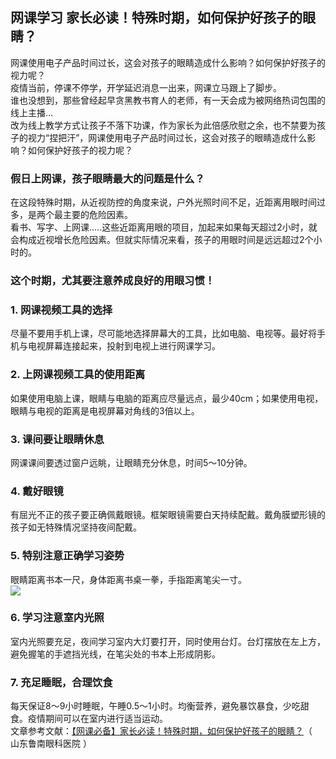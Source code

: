 ## 网课学习 家长必读！特殊时期，如何保护好孩子的眼睛？  
网课使用电子产品时间过长，这会对孩子的眼睛造成什么影响？如何保护好孩子的视力呢？  
疫情当前，停课不停学，开学延迟消息一出来，网课立马跟上了脚步。  
谁也没想到，那些曾经起早贪黑教书育人的老师，有一天会成为被网络热词包围的线上主播&#8230;  
改为线上教学方式让孩子不落下功课，作为家长为此倍感欣慰之余，也不禁要为孩子的视力“捏把汗”，网课使用电子产品时间过长，这会对孩子的眼睛造成什么影响？如何保护好孩子的视力呢？  
### 假日上网课，孩子眼睛最大的问题是什么？  
在这段特殊时期，从近视防控的角度来说，户外光照时间不足，近距离用眼时间过多，是两个最主要的危险因素。  
看书、写字、上网课&#8230;..这些近距离用眼的项目，加起来如果每天超过2小时，就会构成近视增长危险因素。但就实际情况来看，孩子的用眼时间是远远超过2个小时的。  
### 这个时期，尤其要注意养成良好的用眼习惯！  
### 1. 网课视频工具的选择  
尽量不要用手机上课，尽可能地选择屏幕大的工具，比如电脑、电视等。最好将手机与电视屏幕连接起来，投射到电视上进行网课学习。  
### 2. 上网课视频工具的使用距离  
如果使用电脑上课，眼睛与电脑的距离应尽量远点，最少40cm；如果使用电视，眼睛与电视的距离是电视屏幕对角线的3倍以上。  
### 3. 课间要让眼睛休息  
网课课间要透过窗户远眺，让眼睛充分休息，时间5～10分钟。  
### 4. 戴好眼镜  
有屈光不正的孩子要正确佩戴眼镜。框架眼镜需要白天持续配戴。戴角膜塑形镜的孩子如无特殊情况坚持夜间配戴。  
### 5. 特别注意正确学习姿势  
眼睛距离书本一尺，身体距离书桌一拳，手指距离笔尖一寸。  
![](http://cdncms.v-keep.cn/wp-content/uploads/2020/02/614.jpg)  
### 6. 学习注意室内光照  
室内光照要充足，夜间学习室内大灯要打开，同时使用台灯。台灯摆放在左上方，避免握笔的手遮挡光线，在笔尖处的书本上形成阴影。  
### 7. 充足睡眠，合理饮食  
每天保证8～9小时睡眠，午睡0.5～1小时。均衡营养，避免暴饮暴食，少吃甜食。疫情期间可以在室内进行适当运动。  
文章参考文献：<a href="http://www.lnyk.cn/news/zhishi/2020-02-17/1949.html">【网课必备】家长必读！特殊时期，如何保护好孩子的眼睛？</a>（ <br>山东鲁南眼科医院 ）  
